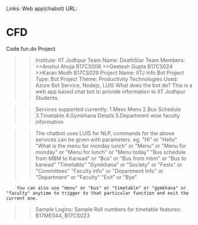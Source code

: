 Links:
Web app(chabot) URL:
# CFD
Code.fun.do Project
>>Institute: IIT Jodhpur
>>Team Name: DeathStar
>>Team Members:
	>>Anshul Ahuja
	  B17CS006
	>>Geetesh Gupta
	  B17CS024
	>>Karan Modh
	  B17CS029
>>Project Name: IITJ Info Bot
>>Project Type: Bot
>>Project Theme: Productivity 
>>Technologies Used: Azure Bot Service, Nodejs, LUIS
>>What does the bot do?
	This is a web app based chat bot to provide information to IIT Jodhpur Students.

>>Services supported currently.
	1.Mess Menu
	2.Bus Schedule
	3.Timetable
	4.Gymkhana Details
	5.Department wise faculty information

>>The chatbot uses LUIS for NLP, commands for the above services can be given with parameters.
	eg. "Hi" or "Hello"
		"What is the menu for monday lunch" or "Menu" or "Menu for monday" or "Menu for lunch" or "Menu today"
		"Bus schedule from MBM to Karwad" or "Bus" or "Bus from mbm" or "Bus to karwad"
		"Timetable"
		"Gymkhana" or "Society" or "Fests" or "Committees"
		"Faculty info" or "Department Info" or "Department" or "Faculty"
		"Exit" or "Bye"
		
		You can also use "menu" or "bus" or "timetable" or "gymkhana" or "faculty" anytime to trigger to that particular function and exit the current one.
		
>>Sample Logins:
	Sample Roll numbers for timetable features: B17ME044, B17CS023

